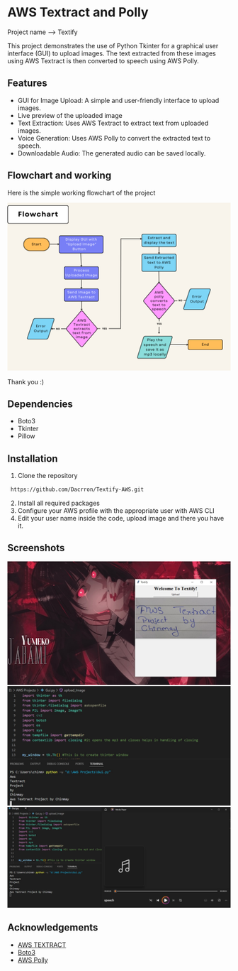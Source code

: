 
# AWS Textract and Polly

Project name --> Textify

This project demonstrates the use of Python Tkinter for a graphical user interface (GUI) to upload images. The text extracted from these images using AWS Textract is then converted to speech using AWS Polly.


## Features

- GUI for Image Upload: A simple and user-friendly interface to upload images.
- Live preview of the uploaded image
- Text Extraction: Uses AWS Textract to extract text from uploaded images.
- Voice Generation: Uses AWS Polly to convert the extracted text to speech.
- Downloadable Audio: The generated audio can be saved locally.





## Flowchart and working

Here is the simple working flowchart of the project

![Flowchart](https://github.com/Dacrron/Textify-AWS/blob/main/Screenshots%20For%20Readme/Flowchart.png)

Thank you :)
## Dependencies

- Boto3
- Tkinter
- Pillow
## Installation

1. Clone the repository

```bash
 https://github.com/Dacrron/Textify-AWS.git
```
2. Install all required packages
3. Configure your AWS profile with the appropriate user with AWS CLI
4. Edit your user name inside the code, upload image and there you have it.
## Screenshots

![Textify Gui](https://github.com/Dacrron/Textify-AWS/blob/main/Screenshots%20For%20Readme/1.jpg)
![Code With Extracted Text](https://github.com/Dacrron/Textify-AWS/blob/main/Screenshots%20For%20Readme/2.jpg)
![Mp3 File](https://github.com/Dacrron/Textify-AWS/blob/main/Screenshots%20For%20Readme/3.jpg)



## Acknowledgements

 - [AWS TEXTRACT](https://aws.amazon.com/textract/)
 - [Boto3](https://boto3.amazonaws.com/v1/documentation/api/latest/index.html)
 - [AWS Polly](https://aws.amazon.com/polly/)

